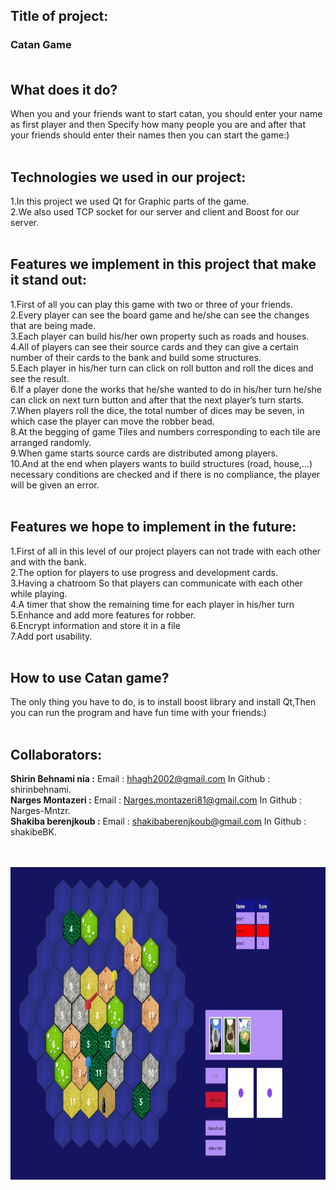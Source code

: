 ## Title of project:
### Catan Game<br /><br />
## What does it do?
When you and your friends want to start catan, you should enter your name as first player and then Specify how many people you are and after that your friends should enter their names then you can start the game:)<br /><br />
## Technologies we used in our project:
1.In this project we used Qt for Graphic parts of the game.<br />
2.We also used TCP socket for our server and client and Boost for our server.<br /><br />
## Features we implement in this project that make it stand out:
1.First of all you can play this game with two or three of your friends.<br />
2.Every player can see the board game and he/she can see the changes that are being made.<br />
3.Each player can build his/her own property such as roads and houses.<br />
4.All of players can see their source cards and they can give a certain number of their cards to the bank and build some structures.<br />
5.Each player in his/her turn can click on roll button and roll the dices and see the result.<br />
6.If a player done the works that he/she wanted to do in his/her turn he/she can click on next turn button and after that the next player’s turn starts.<br />
7.When players roll the dice, the total number of dices may be seven, in which case the player can move the robber bead.<br />
8.At the begging of game Tiles and numbers corresponding to each tile are arranged randomly.<br />
9.When game starts source cards are distributed among players.<br />
10.And at the end when players wants to build structures (road, house,…) necessary conditions are checked and if there is no compliance, the player will be given an error.<br /><br />
## Features we hope to implement in the future:
1.First of all in this level of our project players can not trade with each other and with the bank.<br />
2.The option for players to use progress and development cards.<br />
3.Having a chatroom So that players can communicate with each other while playing.<br />
4.A timer that show the remaining time for each player in his/her turn<br />
5.Enhance and add more features for robber.<br />
6.Encrypt information and store it in a file<br />
7.Add port usability.<br /><br />
## How to use Catan game?
The only thing you have to do, is to install boost library and install Qt,Then you can run  the program and have fun time with your friends:)<br /><br />
## Collaborators:
**Shirin Behnami nia :** Email : hhagh2002@gmail.com In Github : shirinbehnami.<br />
**Narges Montazeri :** Email : Narges.montazeri81@gmail.com In Github : Narges-Mntzr.<br />
**Shakiba berenjkoub :** Email : shakibaberenjkoub@gmail.com In Github : shakibeBK.<br /><br /><br />

<p align="center">
  <img src="https://github.com/shirinbehnami/Catan-Game/blob/main/CATAN/Client2/image/Catan-Game.png" width="800" height="500" alt="accessibility text">
</p>
